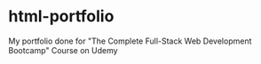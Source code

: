# html-portfolio
My portfolio done for "The Complete Full-Stack Web Development Bootcamp" Course on Udemy
